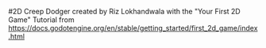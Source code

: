 #2D  Creep Dodger
created by Riz Lokhandwala with the "Your First 2D Game" Tutorial from
https://docs.godotengine.org/en/stable/getting_started/first_2d_game/index.html
